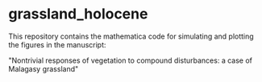 # grassland_holocene

This repository contains the mathematica code for simulating and plotting the figures in the manuscript: 

"Nontrivial responses of vegetation to compound disturbances: a case of Malagasy grassland"
